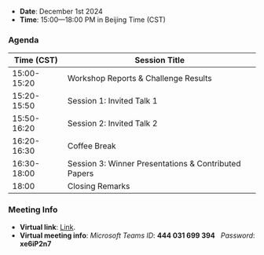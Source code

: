 - **Date**: December 1st 2024
- **Time**: 15:00—18:00 PM in Beijing Time (CST)
### Agenda
| Time (CST)  | Session Title                                      |
|-------------|----------------------------------------------------|
| 15:00-15:20 | Workshop Reports & Challenge Results              |
| 15:20-15:50 | Session 1: Invited Talk 1                         |
| 15:50-16:20 | Session 2: Invited Talk 2                         |
| 16:20-16:30 | Coffee Break                                      |
| 16:30-18:00 | Session 3: Winner Presentations & Contributed Papers |
| 18:00       | Closing Remarks                                   |

### Meeting Info
- **Virtual link**: [Link](https://teams.microsoft.com/meet/444031699394?p=QDjHv36bIbpdvkfPeL).
- **Virtual meeting info**: _Microsoft Teams ID_: **444 031 699 394**   _Password_: **xe6iP2n7**
